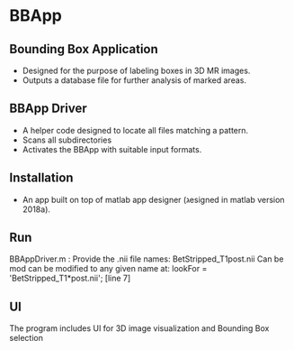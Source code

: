 # BBApp

## Bounding Box Application
- Designed for the purpose of labeling boxes in 3D MR images.
- Outputs a database file for further analysis of marked areas.

## BBApp Driver
- A helper code designed to locate all files matching a pattern.
- Scans all subdirectories 
- Activates the BBApp with suitable input formats.

## Installation
- An app built on top of matlab app designer (גesigned in matlab version 2018a).

## Run
BBAppDriver.m : Provide the .nii file names:
BetStripped_T1post.nii 
Can be mod can be modified to any given name at:
lookFor = 'BetStripped_T1*post.nii'; [line 7]

## UI
The program includes UI for 3D image visualization and Bounding Box selection
